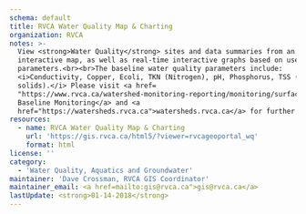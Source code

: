 ```yaml
---
schema: default
title: RVCA Water Quality Map & Charting
organization: RVCA
notes: >-
  View <strong>Water Quality</strong> sites and data summaries from an
  interactive map, as well as real-time interactive graphs based on user-defined
  parameters.<br><br>The baseline water quality parameters include:
  <i>Conductivity, Copper, Ecoli, TKN (Nitrogen), pH, Phosphorus, TSS (suspended
  solids).</i> Please visit <a href=
  "https://www.rvca.ca/watershed-monitoring-reporting/monitoring/surface-water-quality#water-chemistry">RVCA
  Baseline Monitoring</a> and <a
  href="https://watersheds.rvca.ca">watersheds.rvca.ca</a> for further info.
resources:
  - name: RVCA Water Quality Map & Charting
    url: 'https://gis.rvca.ca/html5/?viewer=rvcageoportal_wq'
    format: html
license: ''
category:
  - 'Water Quality, Aquatics and Groundwater'
maintainer: 'Dave Crossman, RVCA GIS Coordinator'
maintainer_email: <a href=mailto:gis@rvca.ca">gis@rvca.ca</a>
lastUpdate: <strong>01-14-2018</strong>
---
```

